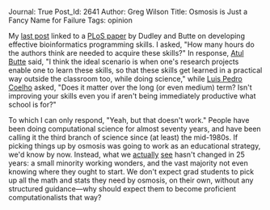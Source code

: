 Journal: True
Post_Id: 2641
Author: Greg Wilson
Title: Osmosis is Just a Fancy Name for Failure
Tags: opinion

<p>My <a href="{{root_path}}/blog/2009/12/dudley-and-butte-on-software-skills.html">last post</a> linked to a <a href="http://www.ploscompbiol.org/article/info%3Adoi%2F10.1371%2Fjournal.pcbi.1000589">PLoS paper</a> by Dudley and Butte on developing effective bioinformatics programming skills. I asked, "How many hours do the authors think are needed to acquire these skills?" In response, <a href="http://med.stanford.edu/profiles/Atul_Butte">Atul Butte</a> said, "I think the ideal scenario is when one's research projects enable one to learn these skills, so that these skills get learned in a practical way outside the classroom too, while doing science," while <a href="http://www.mutualinformation.org/">Luis Pedro Coelho</a> asked, "Does it matter over the long (or even medium) term? Isn't improving your skills even you if aren't being immediately productive what school is for?"</p>
<p>To which I can only respond, "Yeah, but that doesn't work." People have been doing computational science for almost seventy years, and have been calling it the third branch of science since (at least) the mid-1980s. If picking things up by osmosis was going to work as an educational strategy, we'd know by now. Instead, what we <a href="{{root_path}}/files/papers/secse-survey-2009.pdf">actually</a> <a href="{{root_path}}/files/papers/amsci-survey-2009.pdf">see</a> hasn't changed in 25 years: a small minority working wonders, and the vast majority not even knowing where they ought to start. We don't expect grad students to pick up all the math and stats they need by osmosis, on their own, without any structured guidance&mdash;why should expect them to become proficient computationalists that way?</p>
